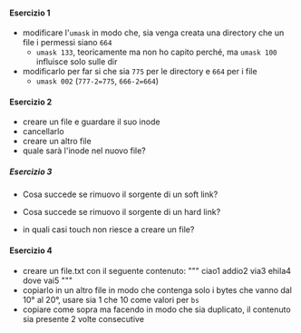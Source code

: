 #### Esercizio 1
- modificare l'`umask` in modo che, sia venga creata una directory che un file i permessi siano `664`
	- `umask 133`, teoricamente ma non ho capito perché, ma `umask 100` influisce solo sulle dir
- modificarlo per far si che sia `775` per le directory e `664` per i file
	- `umask 002` (`777-2=775`, `666-2=664`)

#### Esercizio 2
- creare un file e guardare il suo inode
- cancellarlo
- creare un altro file
- quale sarà l'inode nel nuovo file?

##### Esercizio 3
- Cosa succede se rimuovo il sorgente di un soft link?
- Cosa succede se rimuovo il sorgente di un hard link?

- in quali casi touch non riesce a creare un file?

#### Esercizio 4
- creare un file.txt con il seguente contenuto:
	"""
	ciao1
	addio2
	via3
	ehila4
	dove vai5
	"""
- copiarlo in un altro file in modo che contenga solo i bytes che vanno dal $10°$ al $20°$, usare sia $1$ che $10$ come valori per `bs`
- copiare come sopra ma facendo in modo che sia duplicato, il contenuto sia presente 2 volte consecutive

